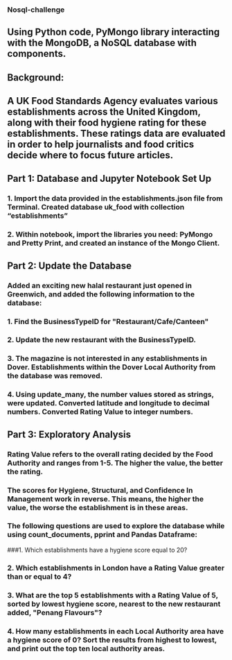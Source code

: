 ### Nosql-challenge


## Using Python code, PyMongo library interacting with the MongoDB, a NoSQL database with components.

## Background:
  ## A  UK Food Standards Agency evaluates various establishments across the United Kingdom, along with their food hygiene rating for these establishments. These ratings data are evaluated in order to help journalists and food critics decide where to focus future articles.

## Part 1: Database and Jupyter Notebook Set Up
  ### 1.	Import the data provided in the establishments.json file from Terminal. Created database uk_food with collection “establishments” 
  ### 2.	Within notebook, import the libraries you need: PyMongo and Pretty Print, and created an instance of the Mongo Client.

## Part 2: Update the Database
  ### Added an exciting new halal restaurant just opened in Greenwich, and added the following information to the database:
  ### 1.	Find the BusinessTypeID for "Restaurant/Cafe/Canteen"
  ### 2.	Update the new restaurant with the BusinessTypeID.
  ### 3.	The magazine is not interested in any establishments in Dover. Establishments within the Dover Local Authority from the database was removed. 
  ### 4.	Using update_many, the number values stored as strings, were updated. Converted latitude and longitude to decimal numbers. Converted Rating Value  to integer numbers.

## Part 3: Exploratory Analysis
  ### Rating Value refers to the overall rating decided by the Food Authority and ranges from 1-5. The higher the value, the better the rating.
  ### The scores for Hygiene, Structural, and Confidence In Management work in reverse. This means, the higher the value, the worse the establishment is in these areas.
  ### The following questions are used to explore the database while using count_documents, pprint and Pandas Dataframe:
  ###1.	Which establishments have a hygiene score equal to 20?
  ### 2.	Which establishments in London have a Rating Value greater than or equal to 4?
  ### 3.	What are the top 5 establishments with a Rating Value of 5, sorted by lowest hygiene score, nearest to the new restaurant added, "Penang Flavours"?
  ### 4.	How many establishments in each Local Authority area have a hygiene score of 0? Sort the results from highest to lowest, and print out the top ten local authority areas.
